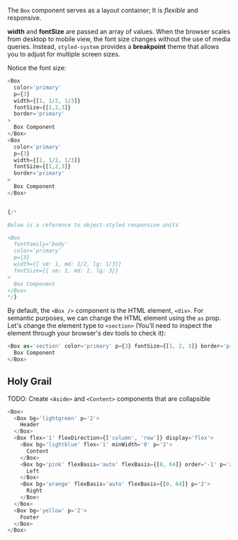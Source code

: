 The `Box` component serves as a layout container; It is _flexible_ and responsive.

**width** and **fontSize** are passed an array of values. When the browser scales from desktop to mobile view, the font size changes without the use of media queries. Instead, `styled-system` provides a **breakpoint** theme that allows you to adjust for multiple screen sizes.

Notice the font size:

```js
<Box
  color='primary'
  p={3}
  width={[1, 1/2, 1/3]}
  fontSize={[1,2,3]}
  border='primary'
>
  Box Component
</Box>
<Box
  color='primary'
  p={3}
  width={[1, 1/2, 1/3]}
  fontSize={[1,2,3]}
  border='primary'
>
  Box Component
</Box>


{/*

Below is a reference to object-styled responsive units

<Box
  fontFamily='body'
  color='primary'
  p={3}
  width={{ sm: 1, md: 1/2, lg: 1/3}}
  fontSize={{ sm: 1, md: 2, lg: 3}}
>
  Box Component
</Box>
*/}
```

By default, the `<Box />` component is the HTML element, `<div>`. For semantic purposes, we can change the HTML element using the `as` prop. Let's change the element type to `<section>` (You'll need to inspect the element through your browser's dev tools to check it):

```js
<Box as='section' color='primary' p={3} fontSize={[1, 2, 3]} border='primary'>
  Box Component
</Box>
```

## Holy Grail

TODO: Create `<Aside>` and `<Content>` components that are collapsible

```js
<Box>
  <Box bg='lightgreen' p='2'>
    Header
  </Box>
  <Box flex='1' flexDirection={['column', 'row']} display='flex'>
    <Box bg='lightblue' flex='1' minWidth='0' p='2'>
      Content
    </Box>
    <Box bg='pink' flexBasis='auto' flexBasis={[0, 64]} order='-1' p='2'>
      Left
    </Box>
    <Box bg='orange' flexBasis='auto' flexBasis={[0, 64]} p='2'>
      Right
    </Box>
  </Box>
  <Box bg='yellow' p='2'>
    Footer
  </Box>
</Box>
```
